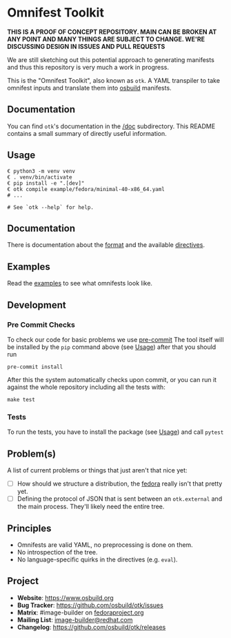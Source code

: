 # Omnifest Toolkit

**THIS IS A PROOF OF CONCEPT REPOSITORY. MAIN CAN BE BROKEN AT ANY POINT AND MANY THINGS ARE SUBJECT TO CHANGE. WE'RE DISCUSSING DESIGN IN ISSUES AND PULL REQUESTS**

We are still sketching out this potential approach to generating manifests and
thus this repository is very much a work in progress.

This is the "Omnifest Toolkit", also known as `otk`. A YAML transpiler to
take omnifest inputs and translate them into [osbuild](https://osbuild.org)
manifests.

## Documentation

You can find `otk`'s documentation in the [/doc](./doc) subdirectory. This README contains a small summary of directly useful information.

## Usage

```
€ python3 -m venv venv
€ . venv/bin/activate
€ pip install -e ".[dev]"
€ otk compile example/fedora/minimal-40-x86_64.yaml
# ...

# See `otk --help` for help.
```

## Documentation

There is documentation about the [format](./doc/format.md) and the available
[directives](./doc/directives.md).

## Examples

Read the [examples](./example) to see what omnifests look like.

## Development

### Pre Commit Checks

To check our code for basic problems we use [pre-commit](https://pre-commit.com)
The tool itself will be installed by the `pip` command above (see [Usage](#Usage)) after that you
should run

```shell
pre-commit install
```

After this the system automatically checks upon commit, or you can run it against the whole
repository including all the tests with:

```
make test
```

### Tests

To run the tests, you have to install the package (see [Usage](#Usage))
and call `pytest`

## Problem(s)

A list of current problems or things that just aren't that nice yet:

- [ ] How should we structure a distribution, the [fedora](./example/fedora)
      really isn't that pretty yet.
- [ ] Defining the protocol of JSON that is sent between an `otk.external` and
      the main process. They'll likely need the entire tree.

## Principles

- Omnifests are valid YAML, no preprocessing is done on them.
- No introspection of the tree.
- No language-specific quirks in the directives (e.g. `eval`).

## Project

 * **Website**: https://www.osbuild.org
 * **Bug Tracker**: https://github.com/osbuild/otk/issues
 * **Matrix**: #image-builder on [fedoraproject.org](https://matrix.to/#/#image-builder:fedoraproject.org)
 * **Mailing List**: image-builder@redhat.com
 * **Changelog**: https://github.com/osbuild/otk/releases
